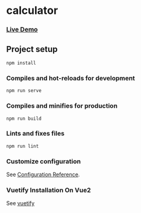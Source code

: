 # calculator

### [Live Demo](https://nehalmahida.github.io/calculator/)

## Project setup

```
npm install
```

### Compiles and hot-reloads for development

```
npm run serve
```

### Compiles and minifies for production

```
npm run build
```

### Lints and fixes files

```
npm run lint
```

### Customize configuration

See [Configuration Reference](https://cli.vuejs.org/config/).

### Vuetify Installation On Vue2

See [vuetify](https://vuetifyjs.com/en/getting-started/installation/#vue-cli-install)
